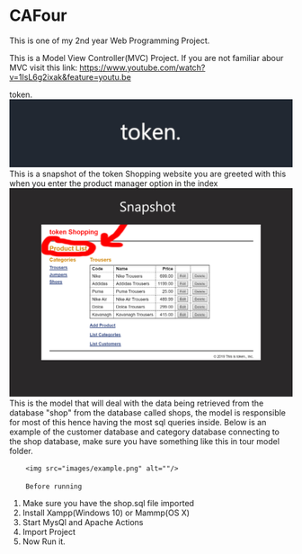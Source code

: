 # CAFour
This is one of my 2nd year Web Programming Project.


This is a Model View Controller(MVC) Project.
If you are not familiar abour MVC visit this link: https://www.youtube.com/watch?v=1IsL6g2ixak&feature=youtu.be


token.
        <img src="images/tokener.jpeg" alt=""/>
This is a snapshot of the token Shopping website
 you are greeted with this when you enter the product manager option in the index
        <img src="images/ProductList.jpeg" alt=""/>
This is the model that will deal with the data being retrieved from the database "shop" from the database called shops,
the model is responsible for most of this hence having the most sql queries inside.
Below is an example of the customer database and category database connecting to the shop database, make sure you have something like this in tour model folder.

        <img src="images/example.png" alt=""/>

        Before running
1. Make sure you have the shop.sql file imported
2. Install Xampp(Windows 10) or Mammp(OS X)
3. Start MysQl and Apache Actions
4. Import Project
5. Now Run it.

